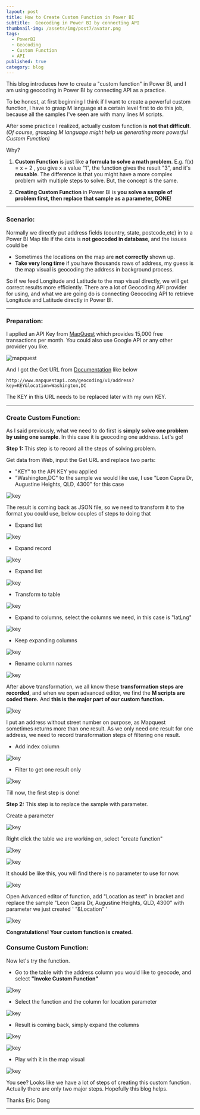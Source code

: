 ```yaml
---
layout: post
title: How to Create Custom Function in Power BI
subtitle:  Geocoding in Power BI by connecting API
thumbnail-img: /assets/img/post7/avatar.png
tags:
  - PowerBI
  - Geocoding
  - Custom Function
  - API
published: true
category: blog
---
```


This blog introduces how to create a "custom function" in Power BI, and I am using geocoding in Power BI by connecting API as a practice.

To be honest, at first beginning I think if I want to create a powerful custom function, I have to grasp M language at a certain level first to do this job, because all the samples I've seen are with many lines M scripts. 

After some practice I realized, actually custom function is **not that difficult**. *(Of course, grasping M language might help us generating more powerful Custom Function)*

Why?

1. **Custom Function** is just like **a formula to solve a math problem**. E.g. f(x) = x + 2 , you give x a value "1", the function gives the result "3", and it's **reusable**. The difference is that you might have a more complex problem with multiple steps to solve. But, the concept is the same.

2. **Creating Custom Function** in Power BI is **you solve a sample of problem first, then replace that sample as a parameter, DONE**!  

---

### Scenario:

Normally we directly put address fields (country, state, postcode,etc) in to a Power BI Map tile if the data is **not geocoded in database**, and the issues could be


- Sometimes the locations on the map are **not correctly** shown up. 
- **Take very long time** if you have thousands rows of address, my guess is the map visual is geocoding the address in background process. 

So if we feed Longitude and Latitude to the map visual directly, we will get correct results more efficiently. There are a lot of Geocoding API provider for using, and what we are going do is connecting Geocoding API to retrieve Longitude and Latitude directly in Power BI.

---

### Preparation:

I applied an API Key from [MapQuest](https://developer.mapquest.com/) which provides 15,000 free transactions per month. You could also use Google API or any other provider you like. 

![mapquest](/assets/img/post7/Image2.png)


And I got the Get URL from [Documentation](https://developer.mapquest.com/documentation/geocoding-api/) like below

```
http://www.mapquestapi.com/geocoding/v1/address?key=KEY&location=Washington,DC
```

The KEY in this URL needs to be replaced later with my own KEY.


---

### Create Custom Function:

As I said previously, what we need to do first is **simply solve one problem by using one sample**. In this case it is geocoding one address. Let's go!

**Step 1:** This step is to record all the steps of solving problem.

Get data from Web, input the Get URL and replace two parts: 

- "KEY" to the API KEY you applied
- "Washington,DC" to the sample we would like use, I use "Leon Capra Dr, Augustine Heights, QLD, 4300" for this case

![key](/assets/img/post7/Image3.png)

The result is coming back as JSON file, so we need to transform it to the format you could use, below couples of steps to doing that

- Expand list

![key](/assets/img/post7/Image4.png)


- Expand record

![key](/assets/img/post7/Image5.png)

- Expand list

![key](/assets/img/post7/Image6.png)

- Transform to table

![key](/assets/img/post7/Image7.png)

- Expand to columns, select the columns we need, in this case is "latLng"

![key](/assets/img/post7/Image8.png)

- Keep expanding columns

![key](/assets/img/post7/Image11.png)

- Rename column names

![key](/assets/img/post7/Image12.png)

After above transformation, we all know these **transformation steps are recorded**, and when we open advanced editor, we find the **M scripts are coded there.** And **this is the major part of our custom function.**

![key](/assets/img/post7/Image13.png)

I put an address without street number on purpose, as Mapquest sometimes returns more than one result. As we only need one result for one address, we need to record transformation steps of filtering one result.

- Add index column

![key](/assets/img/post7/Image15.png)

- Filter to get one result only

![key](/assets/img/post7/Image16.png)

Till now, the first step is done!

**Step 2:**
This step is to replace the sample with parameter.

Create a parameter

![key](/assets/img/post7/Image17.png)

Right click the table we are working on, select "create function"

![key](/assets/img/post7/Image18.png)

![key](/assets/img/post7/Image20.png)

It should be like this, you will find there is no parameter to use for now.

![key](/assets/img/post7/Image21.png)

Open Advanced editor of function, add "Location as text" in bracket and replace the sample "Leon Capra Dr, Augustine Heights, QLD, 4300" with parameter we just created ' "&Location" '

![key](/assets/img/post7/Image31.png)

**Congratulations! Your custom function is created.**


### Consume Custom Function:

Now let's try the function.

- Go to the table with the address column you would like to geocode, and select **"Invoke Custom Function"**

![key](/assets/img/post7/Image22.png)

- Select the function and the column for location parameter

![key](/assets/img/post7/Image23.png)

- Result is coming back, simply expand the columns

![key](/assets/img/post7/Image26.png)

![key](/assets/img/post7/Image28.png)

- Play with it in the map visual

![key](/assets/img/post7/Image30.png)

You see? Looks like we have a lot of steps of creating this custom function. Actually there are only two major steps. Hopefully this blog helps.


Thanks
Eric Dong

---